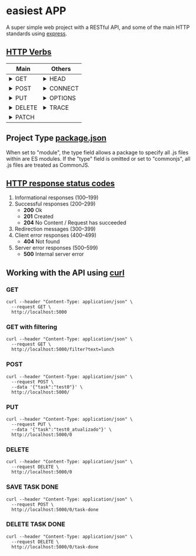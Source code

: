 # easiest APP

A super simple web project with a RESTful API, and some of the main HTTP standards using [express](https://expressjs.com/).

## [HTTP Verbs](https://developer.mozilla.org/en-US/docs/Web/HTTP/Methods)

<table>
  <th>Main</th>
  <th>Others</th>
  <tbody>
    <tr>
      <td>
        <details>
        <summary>GET</summary>
        The GET method requests a representation of the specified resource. Requests using GET should only retrieve data.
        </details>
      </td>
      <td>
        <details>
        <summary>HEAD</summary>
        The HEAD method asks for a response identical to a GET request, but without the response body.
        </details>
      </td>
    </tr>
    <tr>
      <td>
        <details>
        <summary>POST</summary>
        The POST method submits an entity to the specified resource, often causing a change in state or side effects on the server.
        </details>
      </td>
      <td>
        <details>
        <summary>CONNECT</summary>
        The CONNECT method establishes a tunnel to the server identified by the target resource.
        </details>
      </td>
    </tr>
    <tr>
      <td>
        <details>
        <summary>PUT</summary>
        The PUT method replaces all current representations of the target resource with the request payload.
        </details>
      </td>
      <td>
        <details>
        <summary>OPTIONS</summary>
        The OPTIONS method describes the communication options for the target resource.
        </details>
      </td>
    </tr>
    <tr>
      <td>
        <details>
        <summary>DELETE</summary>
        The DELETE method deletes the specified resource.
        </details>
      </td>
      <td>
        <details>
        <summary>TRACE</summary>
        The TRACE method performs a message loop-back test along the path to the target resource.
        </details>
      </td>
    </tr>
    <tr>
      <td>
        <details>
        <summary>PATCH</summary>
        The PATCH method applies partial modifications to a resource.
        </details>
      </td>
    </tr>
  <tbody>
</table>

## Project Type [package.json](./package.json#type)

When set to "module", the type field allows a package to specify all .js files within are ES modules. If the "type" field is omitted or set to "commonjs", all .js files are treated as CommonJS.

## [HTTP response status codes](https://developer.mozilla.org/en-US/docs/Web/HTTP/Status)

1. Informational responses (100–199)
2. Successful responses (200–299)
	- __200__ Ok
	- __201__ Created
	- __204__ No Content / Request has succeeded
3. Redirection messages (300–399)
4. Client error responses (400–499)
	- __404__ Not found
5. Server error responses (500–599)
	- __500__ Internal server error

## Working with the API using [curl](https://curl.se/)

### GET

```shell
curl --header "Content-Type: application/json" \
  --request GET \
  http://localhost:5000
```

### GET with filtering

```shell
curl --header "Content-Type: application/json" \
  --request GET \
  http://localhost:5000/filter?text=lunch
```

### POST

```shell
curl --header "Content-Type: application/json" \
  --request POST \
  --data '{"task":"test0"}' \
  http://localhost:5000/
```

### PUT

```shell
curl --header "Content-Type: application/json" \
  --request PUT \
  --data '{"task":"test0_atualizado"}' \
  http://localhost:5000/0
```

### DELETE

```shell
curl --header "Content-Type: application/json" \
  --request DELETE \
  http://localhost:5000/0
```

### SAVE TASK DONE

```shell
curl --header "Content-Type: application/json" \
  --request POST \
  http://localhost:5000/0/task-done
```

### DELETE TASK DONE

```shell
curl --header "Content-Type: application/json" \
  --request DELETE \
  http://localhost:5000/0/task-done
```